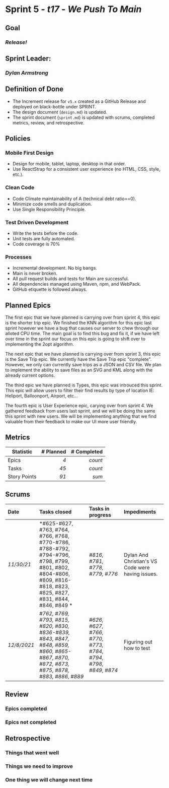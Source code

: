 # Sprint 5 - *t17* - *We Push To Main*

## Goal
### *Release!*

## Sprint Leader: 
### *Dylan Armstrong*

## Definition of Done

* The Increment release for `v5.x` created as a GitHub Release and deployed on black-bottle under SPRINT.
* The design document (`design.md`) is updated.
* The sprint document (`sprint.md`) is updated with scrums, completed metrics, review, and retrospective.

## Policies

### Mobile First Design
* Design for mobile, tablet, laptop, desktop in that order.
* Use ReactStrap for a consistent user experience (no HTML, CSS, style, etc.).

### Clean Code
* Code Climate maintainability of A (technical debt ratio==0).
* Minimize code smells and duplication.
* Use Single Responsibility Principle.

### Test Driven Development
* Write the tests before the code.
* Unit tests are fully automated.
* Code coverage is 70%

### Processes
* Incremental development.  No big bangs.
* Main is never broken. 
* All pull request builds and tests for Main are successful.
* All dependencies managed using Maven, npm, and WebPack.
* GitHub etiquette is followed always.


## Planned Epics
The first epic that we have planned is carrying over from sprint 4, this epic is the shorter trip epic. We finished the KNN algorithm for this epic last sprint however we have a bug that causes our server to chew through our alloted CPU time. The main goal is to find this bug and fix it, if we have left over time in the sprint our focus on this epic is going to shift over to implementing the 2opt algorithm.

The next epic that we have planned is carrying over from sprint 3, this epic is the Save Trip epic. We currently have the Save Trip epic "complete". However, we only can currently save trips as a JSON and CSV file. We plan to implement the ability to save files as an SVG and KML along with the already current options.

The third epic we have planned is Types, this epic was introuced this sprint. This epic will allow users to filter their find results by type of location IE: Heliport, Balloonport, Airport, etc... 

The fourth epic is User Experience epic, carying over from sprint 4. We gathered feedback from users last sprint, and we will be doing the same this sprint with new users. We will be implementing anything that we find valuable from their feedback to make our UI more user friendly.

## Metrics

| Statistic | # Planned | # Completed |
| --- | ---: | ---: |
| Epics | *4* | *count* |
| Tasks |  *45*   | *count* | 
| Story Points |  *91*  | *sum* | 


## Scrums

| Date | Tasks closed  | Tasks in progress | Impediments |
| :--- | :--- | :--- | :--- |
| *11/30/21* | *#625-#627, #763, #764, #766, #768, #770-#786, #788-#792, #794-#796, #798, #799, #801, #802, #804-#806, #809, #816-#818, #823, #825, #827, #831, #844, #846, #849 * | *#816, #781, #778, #779, #776* | Dylan And Christian's VS Code were having issues. | 
| *12/8/2021* | *#762, #769, #793, #815, #820, #830, #836-#839, #843, #847, #848, #859, #860, #865-#867, #870, #872, #873, #875, #878, #883, #886, #889* | *#626, #627, #766, #770, #773, #784, #794, #798, #849, #874* | Figuring out how to test |


## Review

### Epics completed  

### Epics not completed 

## Retrospective

### Things that went well

### Things we need to improve

### One thing we will change next time
